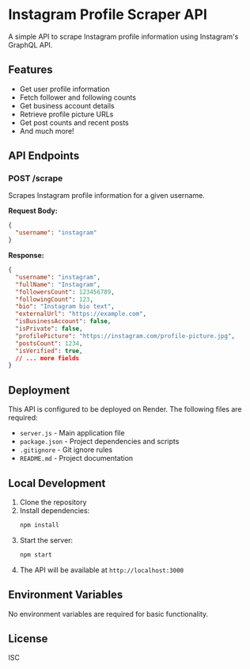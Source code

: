 # Instagram Profile Scraper API

A simple API to scrape Instagram profile information using Instagram's GraphQL API.

## Features

- Get user profile information
- Fetch follower and following counts
- Get business account details
- Retrieve profile picture URLs
- Get post counts and recent posts
- And much more!

## API Endpoints

### POST /scrape

Scrapes Instagram profile information for a given username.

**Request Body:**
```json
{
  "username": "instagram"
}
```

**Response:**
```json
{
  "username": "instagram",
  "fullName": "Instagram",
  "followersCount": 123456789,
  "followingCount": 123,
  "bio": "Instagram bio text",
  "externalUrl": "https://example.com",
  "isBusinessAccount": false,
  "isPrivate": false,
  "profilePicture": "https://instagram.com/profile-picture.jpg",
  "postsCount": 1234,
  "isVerified": true,
  // ... more fields
}
```

## Deployment

This API is configured to be deployed on Render. The following files are required:

- `server.js` - Main application file
- `package.json` - Project dependencies and scripts
- `.gitignore` - Git ignore rules
- `README.md` - Project documentation

## Local Development

1. Clone the repository
2. Install dependencies:
   ```bash
   npm install
   ```
3. Start the server:
   ```bash
   npm start
   ```
4. The API will be available at `http://localhost:3000`

## Environment Variables

No environment variables are required for basic functionality.

## License

ISC 